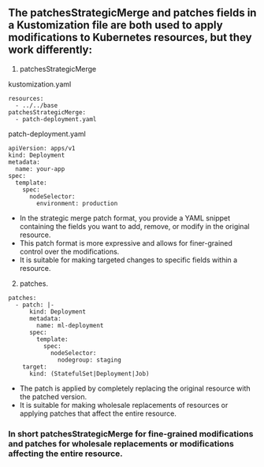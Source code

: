 ## The patchesStrategicMerge and patches fields in a Kustomization file are both used to apply modifications to Kubernetes resources, but they work differently:

1. patchesStrategicMerge

kustomization.yaml
```
resources:
  - ../../base
patchesStrategicMerge:
  - patch-deployment.yaml
```
patch-deployment.yaml

```
apiVersion: apps/v1
kind: Deployment
metadata:
  name: your-app
spec:
  template:
    spec:
      nodeSelector:
        environment: production
```
- In the strategic merge patch format, you provide a YAML snippet containing the fields you want to add, remove, or modify in the original resource.
- This patch format is more expressive and allows for finer-grained control over the modifications.
- It is suitable for making targeted changes to specific fields within a resource.

2. patches.

```
patches:
  - patch: |-
      kind: Deployment
      metadata:
        name: ml-deployment
      spec:
        template:
          spec:
            nodeSelector:
              nodegroup: staging
    target:
      kind: (StatefulSet|Deployment|Job)
```
- The patch is applied by completely replacing the original resource with the patched version.
- It is suitable for making wholesale replacements of resources or applying patches that affect the entire resource.
 
### In short patchesStrategicMerge for fine-grained modifications and patches for wholesale replacements or modifications affecting the entire resource.
